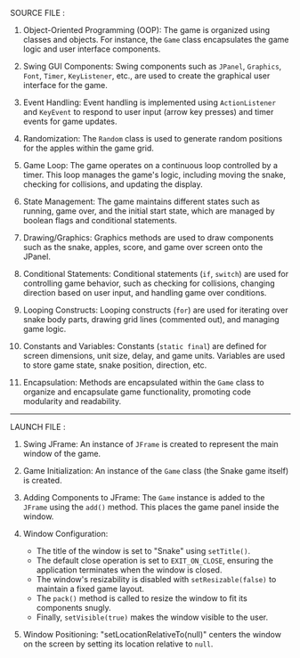 SOURCE FILE :

1. Object-Oriented Programming (OOP): The game is organized using classes and objects. For instance, the `Game` class encapsulates the game logic and user interface components.

2. Swing GUI Components: Swing components such as `JPanel`, `Graphics`, `Font`, `Timer`, `KeyListener`, etc., are used to create the graphical user interface for the game.

3. Event Handling: Event handling is implemented using `ActionListener` and `KeyEvent` to respond to user input (arrow key presses) and timer events for game updates.

4. Randomization: The `Random` class is used to generate random positions for the apples within the game grid.

5. Game Loop: The game operates on a continuous loop controlled by a timer. This loop manages the game's logic, including moving the snake, checking for collisions, and updating the display.

6. State Management: The game maintains different states such as running, game over, and the initial start state, which are managed by boolean flags and conditional statements.

7. Drawing/Graphics: Graphics methods are used to draw components such as the snake, apples, score, and game over screen onto the JPanel.

8. Conditional Statements: Conditional statements (`if`, `switch`) are used for controlling game behavior, such as checking for collisions, changing direction based on user input, and handling game over conditions.

9. Looping Constructs: Looping constructs (`for`) are used for iterating over snake body parts, drawing grid lines (commented out), and managing game logic.

10. Constants and Variables: Constants (`static final`) are defined for screen dimensions, unit size, delay, and game units. Variables are used to store game state, snake position, direction, etc.

11. Encapsulation: Methods are encapsulated within the `Game` class to organize and encapsulate game functionality, promoting code modularity and readability.
------------------------------------------------------------------------------------------------------------------------------------------

LAUNCH FILE : 

1. Swing JFrame:   An instance of `JFrame` is created to represent the main window of the game.

2. Game Initialization: An instance of the `Game` class (the Snake game itself) is created.

3. Adding Components to JFrame:  The `Game` instance is added to the `JFrame` using the `add()` method. This places the game panel inside the window.

4. Window Configuration:
   - The title of the window is set to "Snake" using `setTitle()`.
   - The default close operation is set to `EXIT_ON_CLOSE`, ensuring the application terminates when the window is closed.
   - The window's resizability is disabled with `setResizable(false)` to maintain a fixed game layout.
   - The `pack()` method is called to resize the window to fit its components snugly.
   - Finally, `setVisible(true)` makes the window visible to the user.

5. Window Positioning: "setLocationRelativeTo(null)" centers the window on the screen by setting its location relative to `null`.
